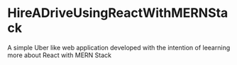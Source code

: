 # HireADriveUsingReactWithMERNStack
 A simple Uber like web application developed with the intention of leearning more about React with MERN Stack
